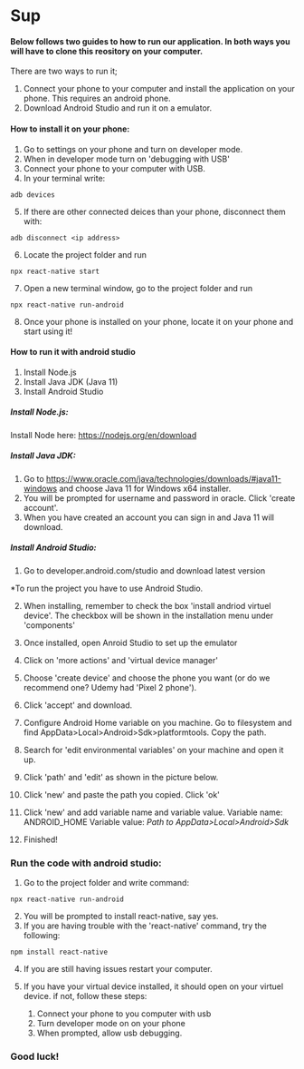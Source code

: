 # Sup

#### Below follows two guides to how to run our application. In both ways you will have to clone this reository on your computer. 

There are two ways to run it;
1. Connect your phone to your computer and install the application on your phone. This requires an android phone. 
2. Download Android Studio and run it on a emulator. 

#### How to install it on your phone: 
1. Go to settings on your phone and turn on developer mode. 
2. When in developer mode turn on 'debugging with USB'
3. Connect your phone to your computer with USB. 
4. In your terminal write: 
```
adb devices 
```
5. If there are other connected deices than your phone, disconnect them with: 
```
adb disconnect <ip address> 
```
6. Locate the project folder and run  
```
npx react-native start
```
7. Open a new terminal window, go to the project folder and run
``` 
npx react-native run-android
```
8. Once your phone is installed on your phone, locate it on your phone and start using it! 


#### How to run it with android studio

1. Install Node.js
2. Install Java JDK (Java 11)
3. Install Android Studio

##### Install Node.js:
Install Node here: https://nodejs.org/en/download

##### Install Java JDK:
1. Go to https://www.oracle.com/java/technologies/downloads/#java11-windows and choose Java 11 for Windows x64 installer. 
2. You will be prompted for username and password in oracle. Click 'create account'.
3. When you have created an account you can sign in and Java 11 will download. 

##### Install Android Studio:
1. Go to developer.android.com/studio and download latest version

*To run the project you have to use Android Studio.

2. When installing, remember to check the box 'install andriod virtuel device'. The checkbox will be shown in the installation menu under 'components' 
3. Once installed, open Anroid Studio to set up the emulator
4. Click on 'more actions' and 'virtual device manager' 
5. Choose 'create device' and choose the phone you want (or do we recommend one? Udemy had 'Pixel 2 phone'). 
6. Click 'accept' and download. 

7. Configure Android Home variable on you machine. Go to filesystem and find AppData>Local>Android>Sdk>platformtools. Copy the path. 
8. Search for 'edit environmental variables' on your machine and open it up. 
9. Click 'path' and 'edit' as shown in the picture below.
10. Click 'new' and paste the path you copied. Click 'ok'
11. Click 'new' and add variable name and variable value. 
    Variable name: ANDROID_HOME
    Variable value: *Path to AppData>Local>Android>Sdk*
12. Finished!

### Run the code with android studio:

1. Go to the project folder and write command:  
```
npx react-native run-android

```
2. You will be prompted to install react-native, say yes. 
3. If you are having trouble with the 'react-native' command, try the following:

```
npm install react-native
```
4. If you are still having issues restart your computer. 

5. If you have your virtual device installed, it should open on your virtuel device. if not, follow these steps: 
    1. Connect your phone to you computer with usb
    2. Turn developer mode on on your phone
    3. When prompted, allow usb debugging. 
    

### Good luck!
  
 
